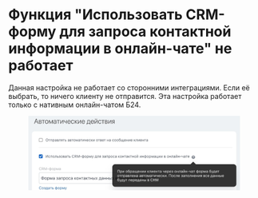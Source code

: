 # Функция "Использовать CRM-форму для запроса контактной информации в онлайн-чате" не работает

Данная настройка не работает со сторонними интеграциями. Если её выбрать, то ничего клиенту не отправится. Эта настройка работает только с нативным онлайн-чатом Б24.

<figure><img src="../../.gitbook/assets/image.png" alt=""><figcaption></figcaption></figure>

